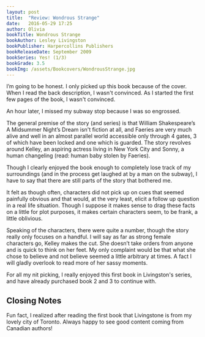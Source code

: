 ```yaml
---
layout: post
title:  "Review: Wondrous Strange"
date:   2016-05-29 17:25
author: Olivia
bookTitle: Wondrous Strange
bookAuthor: Lesley Livingston
bookPublisher: Harpercollins Publishers
bookReleaseDate: September 2009
bookSeries: Yes! (1/3)
bookGrade: 3.5
bookImg: /assets/Bookcovers/WondrousStrange.jpg
---
```

I’m going to be honest. I only picked up this book because of the cover. When I read the back description, I wasn't convinced. As I started the first few pages of the book, I wasn't convinced.

An hour later, I missed my subway stop because I was so engrossed.
<!--more-->
The general premise of the story (and series) is that William Shakespeare’s A Midsummer Night’s Dream isn't fiction at all, and Faeries are very much alive and well in an almost parallel world accessible only through 4 gates, 3 of which have been locked and one which is guarded. The story revolves around Kelley, an aspiring actress living in New York City and Sonny, a human changeling (read: human baby stolen by Faeries).

Though I clearly enjoyed the book enough to completely lose track of my surroundings (and in the process get laughed at by a man on the subway), I have to say that there are still parts of the story that bothered me.

It felt as though often, characters did not pick up on cues that seemed painfully obvious and that would, at the very least,  elicit a follow up question in a real life situation. Though I suppose it makes sense to drag these facts on a little for plot purposes, it makes certain characters seem, to be frank, a little oblivious.

Speaking of the characters, there were quite a number, though the story really only focuses on a handful. I will say as far as strong female characters go, Kelley makes the cut. She doesn’t take orders from anyone and is quick to think on her feet. My only complaint would be that what she chose to believe and not believe seemed a little arbitrary at times. A fact I will gladly overlook to read more of her sassy moments.

For all my nit picking, I really enjoyed this first book in Livingston's series, and have already purchased book 2 and 3 to continue with.

## Closing Notes

Fun fact, I realized after reading the first book that Livingstone is from my lovely city of Toronto. Always happy to see good content coming from Canadian authors!
